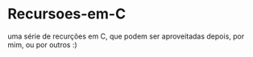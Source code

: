 # Recursoes-em-C
uma série de recurções em C, que podem ser aproveitadas depois, por mim, ou por outros   :)
